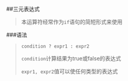 ##三元表达式

>本运算符经常作为`if`语句的简短形式来使用

###语法

>`condition ? expr1 : expr2 `
>
>`condition`计算结果为true或false的表达式
>
>`expr1, expr2`值可以使任何类型的表达式
